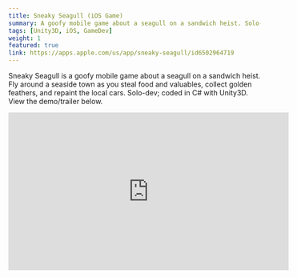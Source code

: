 ```yaml
---
title: Sneaky Seagull (iOS Game)
summary: A goofy mobile game about a seagull on a sandwich heist. Solo-dev; C# (Unity3D).
tags: [Unity3D, iOS, GameDev]
weight: 1
featured: true
link: https://apps.apple.com/us/app/sneaky-seagull/id6502964719
---
```


Sneaky Seagull is a goofy mobile game about a seagull on a sandwich heist. Fly around a seaside town as you steal food and valuables, collect golden feathers, and repaint the local cars. Solo-dev; coded in C# with Unity3D. View the demo/trailer below.

<iframe width="560" height="315" src="https://www.youtube.com/embed/g7kieU9zz9U?si=8xSrqm-F_c2-rSwC" title="YouTube video player" frameborder="0" allow="accelerometer; autoplay; clipboard-write; encrypted-media; gyroscope; picture-in-picture; web-share" referrerpolicy="strict-origin-when-cross-origin" allowfullscreen></iframe>
